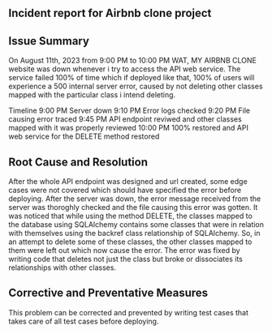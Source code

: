 ## Incident report for Airbnb clone project

## Issue Summary
On August 11th, 2023 from 9:00 PM to 10:00 PM WAT, MY AIRBNB CLONE website was down whenever i try to access the API web service. The service failed 100% of time which if deployed like that, 100% of users will experience a 500 internal server error, caused by not deleting other classes mapped with the particular class i intend deleting.

Timeline 9:00 PM Server down 9:10 PM Error logs checked 9:20 PM File causing error traced 9:45 PM API endpoint reviwed and other classes mapped with it was properly reviewed 10:00 PM 100% restored and API web service for the DELETE method restored

## Root Cause and Resolution
After the whole API endpoint was designed and url created, some edge cases were not covered which should have specified the error before deploying. After the server was down, the error message received from the server was thoroghly checked and the file causing this error was gotten. It was noticed that while using the method DELETE, the classes mapped to the database using SQLAlchemy contains some classes that were in relation with themselves using the backref class relationship of SQLAlchemy. So, in an attempt to delete some of these classes, the other classes mapped to them were left out which now cause the error. The error was fixed by writing code that deletes not just the class but broke or dissociates its relationships with other classes.

## Corrective and Preventative Measures
This problem can be corrected and prevented by writing test cases that takes care of all test cases before deploying.
